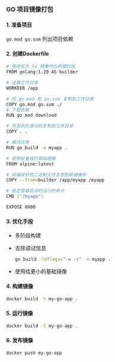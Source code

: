 ### GO 项目镜像打包<Badge type="tip" text="docker" />

#### 1. 准备项目

`go.mod go.sum` 列出项目依赖

#### 2. 创建Dockerfile

```bash
# 使用官方 Go 镜像作为构建阶段
FROM golang:1.20 AS builder

# 设置工作目录
WORKDIR /app

# 将 go.mod 和 go.sum 复制到工作目录
COPY go.mod go.sum ./
# 下载依赖
RUN go mod download

# 将其余的源代码复制到工作目录
COPY . .

# 编译应用
RUN go build -o myapp .

# 使用轻量级的基础镜像
FROM alpine:latest

# 将编译好的二进制文件复制到新镜像中
COPY --from=builder /app/myapp /myapp

# 指定容器启动时运行的命令
CMD ["/myapp"]

EXPOSE 8080
```

#### 3. 优化手段

- 多阶段构建

- 去除调试信息

  ```bash
  go build -ldflags="-w -s" -o myapp .
  ```

- 使用给更小的基础镜像

#### 4. 构建镜像

```bash
docker build -t my-go-app .
```

#### 5. 运行镜像

```bash
docker build -t my-go-app .
```

#### 6. 发布镜像

```bash
docker push my-go-app
```



